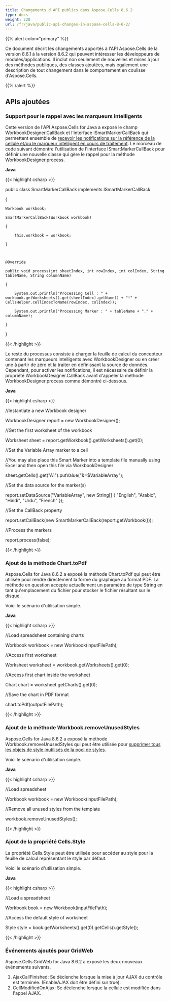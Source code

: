 ```yaml
---
title: Changements d API publics dans Aspose.Cells 8.6.2
type: docs
weight: 220
url: /fr/java/public-api-changes-in-aspose-cells-8-6-2/
---
```


{{% alert color="primary" %}} 

Ce document décrit les changements apportés à l'API Aspose.Cells de la version 8.6.1 à la version 8.6.2 qui peuvent intéresser les développeurs de modules/applications. Il inclut non seulement de nouvelles et mises à jour des méthodes publiques, des classes ajoutées, mais également une description de tout changement dans le comportement en coulisse d'Aspose.Cells.

{{% /alert %}} 
## **APIs ajoutées**
### **Support pour le rappel avec les marqueurs intelligents**
Cette version de l'API Aspose.Cells for Java a exposé le champ WorkbookDesigner.CallBack et l'interface ISmartMarkerCallBack qui permettent ensemble de [recevoir les notifications sur la référence de la cellule et/ou le marqueur intelligent en cours de traitement](/cells/fr/java/getting-notifications-while-merging-data-with-smart-markers/). Le morceau de code suivant démontre l'utilisation de l'interface ISmartMarkerCallBack pour définir une nouvelle classe qui gère le rappel pour la méthode WorkbookDesigner.process. 

**Java**

{{< highlight csharp >}}

 public class SmartMarkerCallBack implements ISmartMarkerCallBack 

{

	Workbook workbook;

	SmartMarkerCallBack(Workbook workbook)

	{

	    this.workbook = workbook;

	}



	@Override

	public void process(int sheetIndex, int rowIndex, int colIndex, String tableName, String columnName)

	{

	    System.out.println("Processing Cell : " + workbook.getWorksheets().get(sheetIndex).getName() + "!" + CellsHelper.cellIndexToName(rowIndex, colIndex));

	    System.out.println("Processing Marker : " + tableName + "." + columnName);

	}

}

{{< /highlight >}}

Le reste du processus consiste à charger la feuille de calcul du concepteur contenant les marqueurs intelligents avec WorkbookDesigner ou en créer une à partir de zéro et la traiter en définissant la source de données. Cependant, pour activer les notifications, il est nécessaire de définir la propriété WorkbookDesigner.CallBack avant d'appeler la méthode WorkbookDesigner.process comme démontré ci-dessous.

**Java**

{{< highlight csharp >}}

 //Instantiate a new Workbook designer

WorkbookDesigner report = new WorkbookDesigner();

//Get the first worksheet of the workbook

Worksheet sheet = report.getWorkbook().getWorksheets().get(0);

//Set the Variable Array marker to a cell

//You may also place this Smart Marker into a template file manually using Excel and then open this file via WorkbookDesigner 

sheet.getCells().get("A1").putValue("&=$VariableArray");

//Set the data source for the marker(s)

report.setDataSource("VariableArray", new String[] { "English", "Arabic", "Hindi", "Urdu", "French" });

//Set the CallBack property

report.setCallBack(new SmartMarkerCallBack(report.getWorkbook()));

//Process the markers

report.process(false);

{{< /highlight >}}
### **Ajout de la méthode Chart.toPdf**
Aspose.Cells for Java 8.6.2 a exposé la méthode Chart.toPdf qui peut être utilisée pour rendre directement la forme du graphique au format PDF. La méthode en question accepte actuellement un paramètre de type String en tant qu'emplacement du fichier pour stocker le fichier résultant sur le disque.

Voici le scénario d'utilisation simple.

**Java**

{{< highlight csharp >}}

 //Load spreadsheet containing charts

Workbook workbook = new Workbook(inputFilePath);

//Access first worksheet

Worksheet worksheet = workbook.getWorksheets().get(0);

//Access first chart inside the worksheet

Chart chart = worksheet.getCharts().get(0);

//Save the chart in PDF format

chart.toPdf(outputFilePath);

{{< /highlight >}}
### **Ajout de la méthode Workbook.removeUnusedStyles**
Aspose.Cells for Java 8.6.2 a exposé la méthode Workbook.removeUnusedStyles qui peut être utilisée pour [supprimer tous les objets de style inutilisés de la pool de styles](/cells/fr/java/remove-unused-styles-inside-the-workbook/). 

Voici le scénario d'utilisation simple.

**Java**

{{< highlight csharp >}}

 //Load spreadsheet

Workbook workbook = new Workbook(inputFilePath);

//Remove all unused styles from the template

workbook.removeUnusedStyles();

{{< /highlight >}}
### **Ajout de la propriété Cells.Style**
La propriété Cells.Style peut être utilisée pour accéder au style pour la feuille de calcul représentant le style par défaut.

Voici le scénario d'utilisation simple.

**Java**

{{< highlight csharp >}}

 //Load a spreadsheet

Workbook book = new Workbook(inputFilePath);

//Access the default style of worksheet

Style style = book.getWorksheets().get(0).getCells().getStyle();

{{< /highlight >}}
### **Événements ajoutés pour GridWeb**
Aspose.Cells.GridWeb for Java 8.6.2 a exposé les deux nouveaux événements suivants.

1. AjaxCallFinished: Se déclenche lorsque la mise à jour AJAX du contrôle est terminée. (EnableAJAX doit être défini sur true).
1. CellModifiedOnAjax: Se déclenche lorsque la cellule est modifiée dans l'appel AJAX.
